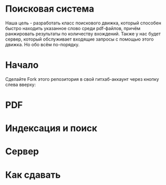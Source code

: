 # Поисковая система

Наша цель - разработать класс поискового движка, который способен быстро находить указанное слово среди pdf-файлов, причём ранжировать результаты по количеству вхождений. Также у нас будет сервер, который обслуживает входящие запросы с помощью этого движка. Но обо всём по-порядку.

# Начало
Сделайте Fork этого репозитория в свой гитхаб-аккаунт через кнопку слева вверху:


# PDF

# Индексация и поиск

# Сервер

# Как сдавать
